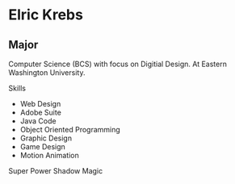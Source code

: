 # Elric Krebs

## Major
Computer Science (BCS) with focus on Digitial Design. At Eastern Washington University.

Skills
* Web Design
* Adobe Suite
* Java Code
* Object Oriented Programming
* Graphic Design
* Game Design
* Motion Animation

Super Power
Shadow Magic

<!--
**Sithale2/Sithale2** is a ✨ _special_ ✨ repository because its `README.md` (this file) appears on your GitHub profile.

Here are some ideas to get you started:

- 🔭 I’m currently working on ...
- 🌱 I’m currently learning ...
- 👯 I’m looking to collaborate on ...
- 🤔 I’m looking for help with ...
- 💬 Ask me about ...
- 📫 How to reach me: ...
- 😄 Pronouns: ...
- ⚡ Fun fact: ...
-->
